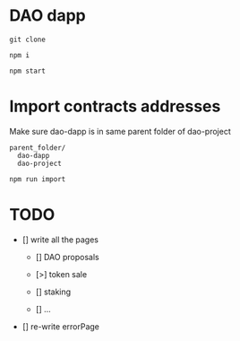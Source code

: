 # DAO dapp

`git clone`

`npm i`

`npm start`

# Import contracts addresses

Make sure dao-dapp is in same parent folder of dao-project

```
parent_folder/
  dao-dapp
  dao-project
```

`npm run import`

# TODO

- [] write all the pages

  - [] DAO proposals

  - [>] token sale

  - [] staking

  - [] ...

- [] re-write errorPage
